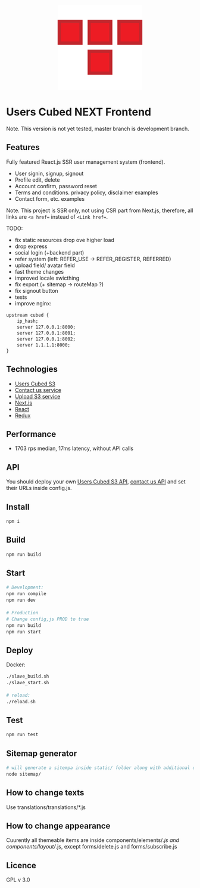 <p align="center">
  <a href="https://talaikis.com/">
    <img alt="Talaikis Ltd." src="https://github.com/TalaikisInc/talaikis.com_react/blob/master/media/logo.png" width="228">
  </a>
</p>

# Users Cubed NEXT Frontend

Note. This version is not yet tested, master branch is development branch.

## Features

Fully featured React.js SSR user management system (frontend).

* User signin, signup, signout
* Profile edit, delete
* Account confirm, password reset
* Terms and conditions. privacy policy, disclaimer examples
* Contact form, etc. examples

Note. This project is SSR only, not using CSR part from Next.js, therefore, all links are `<a href=` instead of `<Link href=`.

TODO:

* fix static resources drop ove higher load
* drop express
* social login (+backend part)
* refer system (left: REFER_USE -> REFER_REGISTER, REFERRED)
* upload field/ avatar field
* fast theme changes
* improved locale swicthing
* fix export (+ sitemap -> routeMap ?)
* fix signout button
* tests
* improve nginx:

```nginx
upstream cubed {
    ip_hash;
    server 127.0.0.1:8000;
    server 127.0.0.1:8001;
    server 127.0.0.1:8002;
    server 1.1.1.1:8000;
}
```

## Technologies

* [Users Cubed S3](https://github.com/TalaikisInc/users-cubed-s3)
* [Contact us service](https://github.com/TalaikisInc/email_service)
* [Upload S3 service](https://github.com/TalaikisInc/upload-service-s3)
* [Next.js](https://github.com/zeit/next.js/)
* [React](https://github.com/facebook/react)
* [Redux](https://github.com/reduxjs/redux)

## Performance

* 1703 rps median, 17ms latency, without API calls

## API

You should deploy your own [Users Cubed S3 API](https://github.com/TalaikisInc/users-cubed-s3), [contact us API](https://github.com/TalaikisInc/email_service) and set their URLs inside config.js.

## Install

```bash
npm i
```

## Build

```bash
npm run build
```

## Start

```bash
# Development:
npm run compile
npm run dev

# Production
# Change config,js PROD to true
npm run build
npm run start
```

## Deploy

Docker:

```bash
./slave_build.sh
./slave_start.sh

# reload:
./reload.sh
```

## Test

```bash
npm run test
```

## Sitemap generator

```bash
# will generate a sitempa inside static/ folder along with additional out.json and erros.json files
node sitemap/
```

## How to change texts

Use translations/translations/*.js

## How to change appearance

Cuurently all themeable items are inside components/elements/*.js and components/layout/*.js, except forms/delete.js and forms/subscribe.js

## Licence

GPL v 3.0
